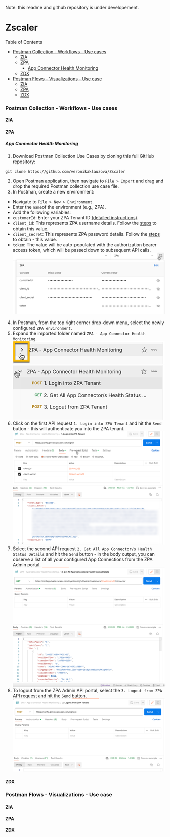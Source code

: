 Note: this readme and github repository is under developement.

# Zscaler

Table of Contents
- [Postman Collection - Workflows - Use cases](https://github.com/veronikaklauzova/Zscaler/tree/main?tab=readme-ov-file#postman-collection---workflows---use-cases)
    - [ZIA](https://github.com/veronikaklauzova/Zscaler/tree/main?tab=readme-ov-file#zia)
    - [ZPA](https://github.com/veronikaklauzova/Zscaler/tree/main?tab=readme-ov-file#zpa)
        - [App Connector Health Monitoring](https://github.com/veronikaklauzova/Zscaler/tree/main?tab=readme-ov-file#app-connector-health-monitoring)
    - [ZDX](https://github.com/veronikaklauzova/Zscaler/tree/main?tab=readme-ov-file#zdx)
- [Postman Flows - Visualizations - Use case](https://github.com/veronikaklauzova/Zscaler/tree/main?tab=readme-ov-file#postman-flows---visualizations---use-case)
    - [ZIA](https://github.com/veronikaklauzova/Zscaler/tree/main?tab=readme-ov-file#zia-1)
    - [ZPA](https://github.com/veronikaklauzova/Zscaler/tree/main?tab=readme-ov-file#zpa-1)
    - [ZDX](https://github.com/veronikaklauzova/Zscaler/tree/main?tab=readme-ov-file#zdx-1)

### Postman Collection - Workflows - Use cases

#### ZIA

#### ZPA

##### App Connector Health Monitoring
1. Download Postman Collection Use Cases by cloning this full GitHub repository:
```
git clone https://github.com/veronikaklauzova/Zscaler
```
2. Open Postman application, then navigate to `File > Import` and drag and drop the required Postman collection use case file.
3. In Postman, create a new environment:
- Navigate to `File > New > Environment`.
- Enter the `name`of the environment (e.g., ZPA).
- Add the following variables:
- `customerId`: Enter your ZPA Tenant ID [(detailed instructions)](https://help.zscaler.com/zpa/configuring-company-profile).
- `client_id`: This represents ZPA username details. Follow the [steps](https://help.zscaler.com/zpa/about-api-keys) to obtain this value.
- `client_secret`: This represents ZPA password details. Follow the [steps](https://help.zscaler.com/zpa/about-api-keys) to obtain - this value.
- `token`: The value will be auto-populated with the authorization bearer access token, which will be passed down to subsequent API calls.
![3-app-health](https://github.com/veronikaklauzova/Zscaler/blob/8808849c7c3bd743cc3ac59181cbaf4ef947499f/Postman%20Collections/ZPA/3-ZPA_App-Connector-Health-Monitoring.postman_collection.png)
4. In Postman, from the top right corner drop-down menu, select the newly configured `ZPA environment`.
5. Expand the imported folder named `ZPA - App Connector Health Monitoring`.
![1-app-health](https://github.com/veronikaklauzova/Zscaler/blob/8808849c7c3bd743cc3ac59181cbaf4ef947499f/Postman%20Collections/ZPA/1-ZPA_App-Connector-Health-Monitoring.postman_collection.png)
![2-app-health](https://github.com/veronikaklauzova/Zscaler/blob/8808849c7c3bd743cc3ac59181cbaf4ef947499f/Postman%20Collections/ZPA/2-ZPA_App-Connector-Health-Monitoring.postman_collection.png)
6. Click on the first API request `1. Login into ZPA Tenant` and hit the `Send` button - this will authenticate you into the ZPA tenant.
![4-app-heatlth](https://github.com/veronikaklauzova/Zscaler/blob/8808849c7c3bd743cc3ac59181cbaf4ef947499f/Postman%20Collections/ZPA/4-ZPA_App-Connector-Health-Monitoring.postman_collection.png)
7. Select the second API request `2. Get All App Connector/s Health Status Details` and hit the `Send` button - in the body output, you can observe a list of all your configured App Connections from the ZPA Admin portal.
![5-app-health](https://github.com/veronikaklauzova/Zscaler/blob/8808849c7c3bd743cc3ac59181cbaf4ef947499f/Postman%20Collections/ZPA/5-ZPA_App-Connector-Health-Monitoring.postman_collection.png)
8. To logout from the ZPA Admin API portal, select the `3. Logout from ZPA` API request and hit the `Send` button.
![6-app-health](https://github.com/veronikaklauzova/Zscaler/blob/8808849c7c3bd743cc3ac59181cbaf4ef947499f/Postman%20Collections/ZPA/6-ZPA_App-Connector-Health-Monitoring.postman_collection.png)


#### ZDX

### Postman Flows - Visualizations - Use case

#### ZIA

#### ZPA

#### ZDX
